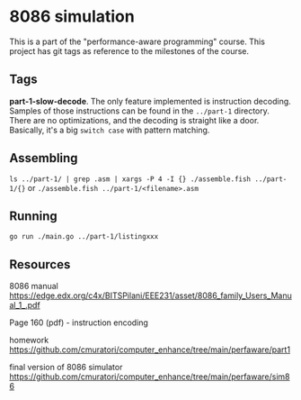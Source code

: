 # 8086 simulation

This is a part of the "performance-aware programming" course. This project has git tags as reference to the milestones
of the course.

## Tags

__part-1-slow-decode__. The only feature implemented is instruction decoding. Samples of those instructions can be
found in the `../part-1` directory. There are no optimizations, and the decoding is straight like a door. Basically,
it's a big `switch case` with pattern matching. 


## Assembling
`ls ../part-1/ | grep .asm | xargs -P 4 -I {} ./assemble.fish ../part-1/{}`
or
`./assemble.fish ../part-1/<filename>.asm`

## Running
`go run ./main.go ../part-1/listingxxx`

## Resources

8086 manual
https://edge.edx.org/c4x/BITSPilani/EEE231/asset/8086_family_Users_Manual_1_.pdf

Page 160 (pdf) - instruction encoding

homework
https://github.com/cmuratori/computer_enhance/tree/main/perfaware/part1

final version of 8086 simulator
https://github.com/cmuratori/computer_enhance/tree/main/perfaware/sim86

